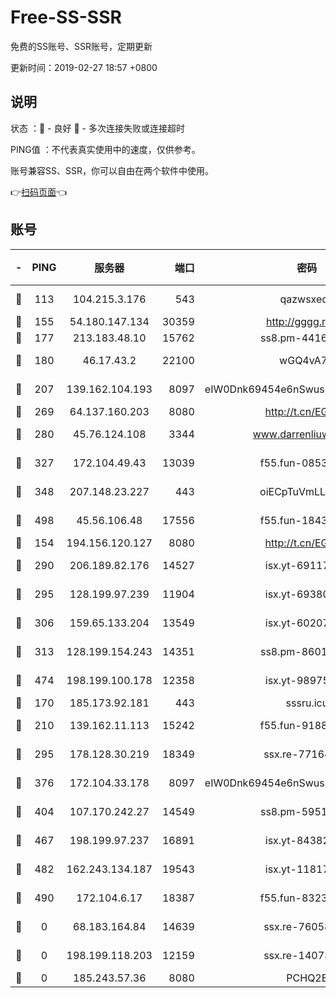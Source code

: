 # Free-SS-SSR

免费的SS账号、SSR账号，定期更新

更新时间：2019-02-27 18:57 +0800

## 说明

状态     ：🙂 - 良好 🙁 - 多次连接失败或连接超时

PING值   ：不代表真实使用中的速度，仅供参考。

账号兼容SS、SSR，你可以自由在两个软件中使用。

👉[扫码页面](https://liesauer.github.io/free-ss-ssr.github.io/)👈

## 账号

|-|PING|服务器|端口|密码|加密方式|区域|
|:----:|:----:|:-----:|-----:|:----:|:----:|:----:|
|🙂|113|104.215.3.176|543|qazwsxedc|aes-256-gcm|JP|
|🙂|155|54.180.147.134|30359|http://gggg.rocks|chacha20|KR|
|🙂|177|213.183.48.10|15762|ss8.pm-44164718|rc4-md5|RU|
|🙂|180|46.17.43.2|22100|wGQ4vA7D|aes-256-gcm|RU|
|🙂|207|139.162.104.193|8097|eIW0Dnk69454e6nSwuspv9DmS201tQ0D|aes-256-cfb|JP|
|🙂|269|64.137.160.203|8080|http://t.cn/EGJIyrl|rc4-md5|CA|
|🙂|280|45.76.124.108|3344|www.darrenliuwei.com|aes-256-cfb|AU|
|🙂|327|172.104.49.43|13039|f55.fun-08537634|aes-256-cfb|SG|
|🙂|348|207.148.23.227|443|oiECpTuVmLLxk4Ts|aes-256-cfb|US|
|🙂|498|45.56.106.48|17556|f55.fun-18434064|aes-256-cfb|US|
|🙂|154|194.156.120.127|8080|http://t.cn/EGJIyrl|rc4-md5|RU|
|🙂|290|206.189.82.176|14527|isx.yt-69117684|aes-256-cfb|SG|
|🙂|295|128.199.97.239|11904|isx.yt-69380692|aes-256-cfb|SG|
|🙂|306|159.65.133.204|13549|isx.yt-60207072|aes-256-cfb|SG|
|🙂|313|128.199.154.243|14351|ss8.pm-86017708|aes-256-cfb|SG|
|🙂|474|198.199.100.178|12358|isx.yt-98975668|aes-256-cfb|US|
|🙁|170|185.173.92.181|443|sssru.icu|rc4-md5|RU|
|🙁|210|139.162.11.113|15242|f55.fun-91886429|aes-256-cfb|SG|
|🙁|295|178.128.30.219|18349|ssx.re-77164878|aes-256-cfb|SG|
|🙁|376|172.104.33.178|8097|eIW0Dnk69454e6nSwuspv9DmS201tQ0D|aes-256-cfb|SG|
|🙁|404|107.170.242.27|14549|ss8.pm-59512535|aes-256-cfb|US|
|🙁|467|198.199.97.237|16891|isx.yt-84382608|aes-256-cfb|US|
|🙁|482|162.243.134.187|19543|isx.yt-11817529|aes-256-cfb|US|
|🙁|490|172.104.6.17|18387|f55.fun-83237856|aes-256-cfb|US|
|🙁|0|68.183.164.84|14639|ssx.re-76058671|aes-256-cfb|US|
|🙁|0|198.199.118.203|12159|ssx.re-14073508|aes-256-cfb|US|
|🙁|0|185.243.57.36|8080|PCHQ2E|rc4-md5|US|

